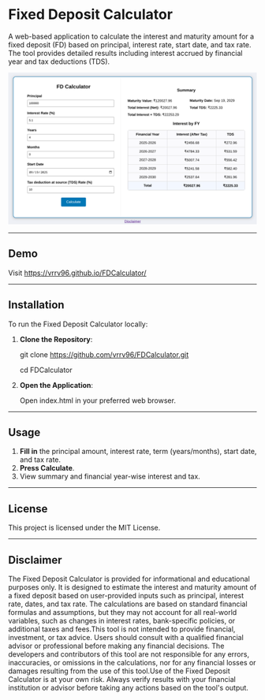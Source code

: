 # Fixed Deposit Calculator

A web-based application to calculate the interest and maturity amount for a fixed deposit (FD) based on principal, interest rate, start date, and tax rate. The tool provides detailed results including interest accrued by financial year and tax deductions (TDS).

![Screenshot](images/screenshot.png)

---

## Demo

Visit https://vrrv96.github.io/FDCalculator/

---

## Installation

To run the Fixed Deposit Calculator locally:

1. **Clone the Repository**:
  
   git clone https://github.com/vrrv96/FDCalculator.git

   cd FDCalculator
   
3. **Open the Application**:

    Open index.html  in your preferred web browser.

---

## Usage

1. **Fill in** the principal amount, interest rate, term (years/months), start date, and tax rate.
2. **Press Calculate**.
3. View summary and financial year-wise interest and tax.

---

## License

This project is licensed under the MIT License.

---

## Disclaimer

The Fixed Deposit Calculator is provided for informational and educational purposes only. It is designed to estimate the interest and maturity amount of a fixed deposit based on user-provided inputs such as principal, interest rate, dates, and tax rate. The calculations are based on standard financial formulas and assumptions, but they may not account for all real-world variables, such as changes in interest rates, bank-specific policies, or additional taxes and fees.This tool is not intended to provide financial, investment, or tax advice. Users should consult with a qualified financial advisor or professional before making any financial decisions. The developers and contributors of this tool are not responsible for any errors, inaccuracies, or omissions in the calculations, nor for any financial losses or damages resulting from the use of this tool.Use of the Fixed Deposit Calculator is at your own risk. Always verify results with your financial institution or advisor before taking any actions based on the tool's output.



